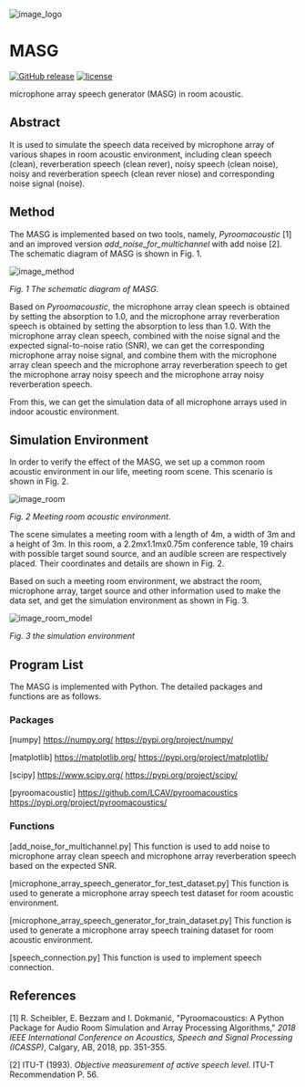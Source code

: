 ![image_logo](https://github.com/vipchengrui/MASG/blob/master/img/logo.png)

# MASG

[![GitHub release](https://img.shields.io/github/release/vipchengrui/MASG/all.svg?style=flat-square)](https://github.com/vipchengrui/MASG/releases)
[![license](https://img.shields.io/github/license/vipchengrui/MASG.svg?style=flat-square)](https://github.com/vipchengrui/MASG/blob/master/LICENSE)


microphone array speech generator (MASG) in room acoustic.

## Abstract
It is used to simulate the speech data received by microphone array of various shapes in room acoustic environment, including clean speech (clean), reverberation speech (clean rever), noisy speech (clean noise), noisy and reverberation speech (clean rever niose) and corresponding noise signal (noise).

## Method

The MASG is implemented based on two tools, namely, *Pyroomacoustic* [1] and an improved version *add_noise_for_multichannel* with add noise [2]. The schematic diagram of MASG is shown in Fig. 1.

![image_method](https://github.com/vipchengrui/MASG/blob/master/img/method.png)

*Fig. 1 The schematic diagram of MASG.*

Based on *Pyroomacoustic*, the microphone array clean speech is obtained by setting the absorption to 1.0, and the microphone array reverberation speech is obtained by setting the absorption to less than 1.0. With the microphone array clean speech, combined with the noise signal and the expected signal-to-noise ratio (SNR), we can get the corresponding microphone array noise signal, and combine them with the microphone array clean speech and the microphone array reverberation speech to get the microphone array noisy speech and the microphone array noisy reverberation speech.

From this, we can get the simulation data of all microphone arrays used in indoor acoustic environment.

## Simulation Environment

In order to verify the effect of the MASG, we set up a common room acoustic environment in our life, meeting room scene. This scenario is shown in Fig. 2.

![image_room](https://github.com/vipchengrui/MASG/blob/master/img/room.png)

*Fig. 2 Meeting room acoustic environment.*

The scene simulates a meeting room with a length of 4m, a width of 3m and a height of 3m. In this room, a 2.2mx1.1mx0.75m conference table, 19 chairs with possible target sound source, and an audible screen are respectively placed. Their coordinates and details are shown in Fig. 2.

Based on such a meeting room environment, we abstract the room, microphone array, target source and other information used to make the data set, and get the simulation environment as shown in Fig. 3.

![image_room_model](https://github.com/vipchengrui/MASG/blob/master/img/room_model.png)

*Fig. 3 the simulation environment*

## Program List

The MASG is implemented with Python. The detailed packages and functions are as follows.

### Packages

[numpy]
https://numpy.org/
https://pypi.org/project/numpy/

[matplotlib]
https://matplotlib.org/	
https://pypi.org/project/matplotlib/

[scipy]
https://www.scipy.org/ 
https://pypi.org/project/scipy/

[pyroomacoustic]
https://github.com/LCAV/pyroomacoustics
https://pypi.org/project/pyroomacoustics/

### Functions

[add_noise_for_multichannel.py]
This function is used to add noise to microphone array clean speech and microphone array reverberation speech based on the expected SNR.

[microphone_array_speech_generator_for_test_dataset.py]
This function is used to generate a microphone array speech test dataset for room acoustic environment.

[microphone_array_speech_generator_for_train_dataset.py]
This function is used to generate a microphone array speech training dataset for room acoustic environment.

[speech_connection.py]
This function is used to implement speech connection.

## References

[1] R. Scheibler, E. Bezzam and I. Dokmanić, "Pyroomacoustics: A Python Package for Audio Room Simulation and Array Processing Algorithms," *2018 IEEE International Conference on Acoustics, Speech and Signal Processing (ICASSP)*, Calgary, AB, 2018, pp. 351-355.

[2] ITU-T (1993). *Objective measurement of active speech level*. ITU-T Recommendation P. 56.

